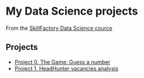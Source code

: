 # My Data Science projects
From the [SkillFactory Data Science cource](https://skillfactory.ru/data-scientist)

## Projects

* [Project 0. The Game: Guess a number](https://github.com/pargv/SF/tree/main/project_0)
* [Project 1. HeadHunter vacancies analysis](https://github.com/pargv/SF/tree/main/project_1)

